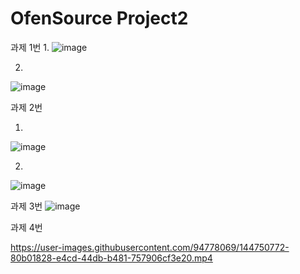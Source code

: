 # OfenSource Project2

과제 1번
1.
![image](https://user-images.githubusercontent.com/94778069/144749980-7a026d3c-6dff-47db-b2b2-1c76bf64387f.png)

2.
![image](https://user-images.githubusercontent.com/94778069/144750015-6a4e4bd0-079a-45d2-b8e7-da059c59ebfd.png)

과제 2번

1.
![image](https://user-images.githubusercontent.com/94778069/144750250-08cf3626-d754-49a2-9839-89366ce67ec7.png)

2.
![image](https://user-images.githubusercontent.com/94778069/144750276-3c7d4654-09ab-419f-a8a1-29bb76ce72d0.png)

과제 3번
![image](https://user-images.githubusercontent.com/94778069/144750434-4a457e99-2e8b-4b8d-8438-8a666c995645.png)

과제 4번


https://user-images.githubusercontent.com/94778069/144750772-80b01828-e4cd-44db-b481-757906cf3e20.mp4

